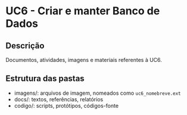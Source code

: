 # UC6 - Criar e manter Banco de Dados

## Descrição
Documentos, atividades, imagens e materiais referentes à UC6.

## Estrutura das pastas
- imagens/: arquivos de imagem, nomeados como `uc6_nomebreve.ext`
- docs/: textos, referências, relatórios
- codigo/: scripts, protótipos, códigos-fonte
